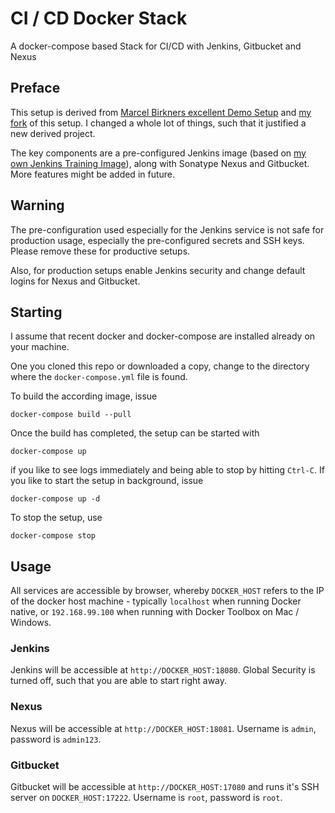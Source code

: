 # CI / CD Docker Stack

A docker-compose based Stack for CI/CD with Jenkins, Gitbucket and Nexus

## Preface

This setup is derived from [Marcel Birkners excellent Demo Setup](https://github.com/marcelbirkner/docker-ci-tool-stack) and [my fork](https://github.com/rgielen/docker-ci-tool-stack) of this setup.
I changed a whole lot of things, such that it justified a new derived project.
 
The key components are a pre-configured Jenkins image (based on [my own Jenkins Training Image](https://hub.docker.com/r/rgielen/jenkins-training/)), along with Sonatype Nexus and Gitbucket.
More features might be added in future.

## Warning

The pre-configuration used especially for the Jenkins service is not safe for production usage, especially the pre-configured secrets and SSH keys.
Please remove these for productive setups.

Also, for production setups enable Jenkins security and change default logins for Nexus and Gitbucket.

## Starting

I assume that recent docker and docker-compose are installed already on your machine.

One you cloned this repo or downloaded a copy, change to the directory where the `docker-compose.yml` file is found.
 
To build the according image, issue

```
docker-compose build --pull
```

Once the build has completed, the setup can be started with
```
docker-compose up
```
if you like to see logs immediately and being able to stop by hitting `Ctrl-C`.
If you like to start the setup in background, issue
```
docker-compose up -d
```
To stop the setup, use
```
docker-compose stop
```

## Usage

All services are accessible by browser, whereby `DOCKER_HOST` refers to the IP of the docker host machine - typically `localhost` when running Docker native, or `192.168.99.100` when running with Docker Toolbox on Mac / Windows.

### Jenkins

Jenkins will be accessible at `http://DOCKER_HOST:18080`. 
Global Security is turned off, such that you are able to start right away.

### Nexus 
Nexus will be accessible at `http://DOCKER_HOST:18081`.
Username is `admin`, password is `admin123`.

### Gitbucket
Gitbucket will be accessible at `http://DOCKER_HOST:17080` and runs it's SSH server on `DOCKER_HOST:17222`.
Username is `root`, password is `root`.
